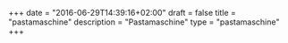 +++
date = "2016-06-29T14:39:16+02:00"
draft = false
title = "pastamaschine"
description = "Pastamaschine"
type = "pastamaschine"
+++

